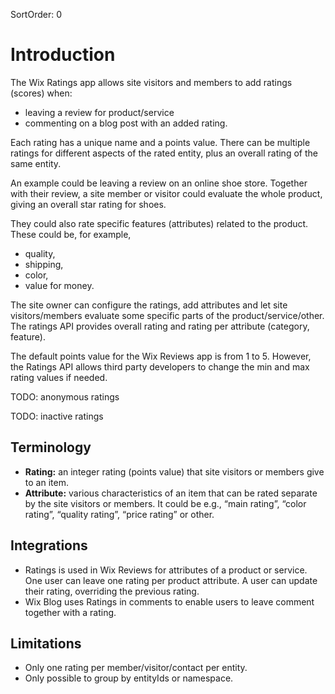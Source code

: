 SortOrder: 0
# Introduction

The Wix Ratings app allows site visitors and members to add ratings (scores) when:

* leaving a review for product/service
* commenting on a blog post with an added rating.

Each rating has a unique name and a points value. There can be multiple ratings for different aspects of the rated entity, plus an overall rating of the same entity.

An example could be leaving a review on an online shoe store. Together with their review, a site member or visitor could evaluate the whole product, giving an overall star rating for shoes.

They could also rate specific features (attributes) related to the product. These could be, for example,

* quality,
* shipping,
* color,
* value for money.

The site owner can configure the ratings, add attributes and let site visitors/members evaluate some specific parts of the product/service/other. The ratings API provides overall rating and rating per attribute (category, feature).

The default points value for the Wix Reviews app is from 1 to 5. However, the Ratings API allows third party developers to change the min and max rating values if needed.

TODO: anonymous ratings

TODO: inactive ratings

## Terminology

* **Rating:** an integer rating (points value) that site visitors or members give to an item.
* **Attribute:** various characteristics of an item that can be rated separate by the site visitors or members. It could be e.g., “main rating”, “color rating”, “quality rating”, “price rating” or other.

## Integrations

* Ratings is used in Wix Reviews for attributes of a product or service. One user can leave one rating per product attribute. A user can update their rating, overriding the previous rating.
* Wix Blog uses Ratings in comments to enable users to leave comment together with a rating.

## Limitations

* Only one rating per member/visitor/contact per entity.
* Only possible to group by entityIds or namespace.
